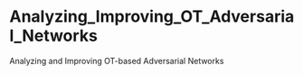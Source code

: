# Analyzing_Improving_OT_Adversarial_Networks
Analyzing and Improving OT-based Adversarial Networks
